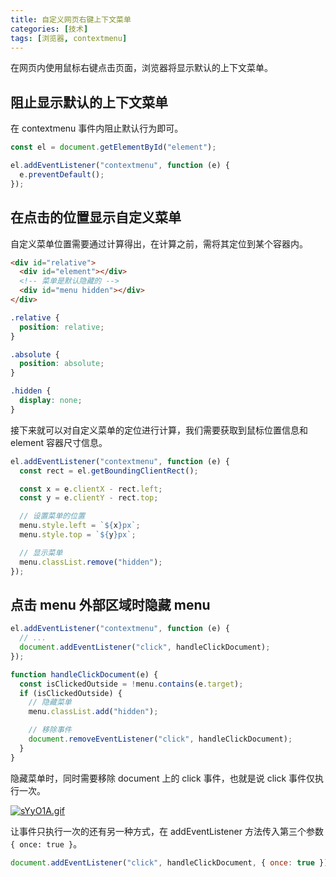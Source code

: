 ```yaml
---
title: 自定义网页右键上下文菜单
categories: [技术]
tags: [浏览器, contextmenu]
---
```


在网页内使用鼠标右键点击页面，浏览器将显示默认的上下文菜单。

<!-- 先创建一个想要显示自定义上下文菜单的元素。

```html
<div id="element">右键点击</div>
<div id="menu">我是菜单</div>
``` -->

## 阻止显示默认的上下文菜单

在 contextmenu 事件内阻止默认行为即可。

```js
const el = document.getElementById("element");

el.addEventListener("contextmenu", function (e) {
  e.preventDefault();
});
```

## 在点击的位置显示自定义菜单

自定义菜单位置需要通过计算得出，在计算之前，需将其定位到某个容器内。

```html
<div id="relative">
  <div id="element"></div>
  <!-- 菜单是默认隐藏的 -->
  <div id="menu hidden"></div>
</div>
```

```css
.relative {
  position: relative;
}

.absolute {
  position: absolute;
}

.hidden {
  display: none;
}
```

接下来就可以对自定义菜单的定位进行计算，我们需要获取到鼠标位置信息和 element 容器尺寸信息。

```js
el.addEventListener("contextmenu", function (e) {
  const rect = el.getBoundingClientRect();

  const x = e.clientX - rect.left;
  const y = e.clientY - rect.top;

  // 设置菜单的位置
  menu.style.left = `${x}px`;
  menu.style.top = `${y}px`;

  // 显示菜单
  menu.classList.remove("hidden");
});
```

## 点击 menu 外部区域时隐藏 menu

```js
el.addEventListener("contextmenu", function (e) {
  // ...
  document.addEventListener("click", handleClickDocument);
});

function handleClickDocument(e) {
  const isClickedOutside = !menu.contains(e.target);
  if (isClickedOutside) {
    // 隐藏菜单
    menu.classList.add("hidden");

    // 移除事件
    document.removeEventListener("click", handleClickDocument);
  }
}
```

隐藏菜单时，同时需要移除 document 上的 click 事件，也就是说 click 事件仅执行一次。

[![sYyO1A.gif](https://s3.ax1x.com/2021/01/12/sYyO1A.gif)](https://imgchr.com/i/sYyO1A)

让事件只执行一次的还有另一种方式，在 addEventListener 方法传入第三个参数 `{ once: true }`。

```js
document.addEventListener("click", handleClickDocument, { once: true });
```
